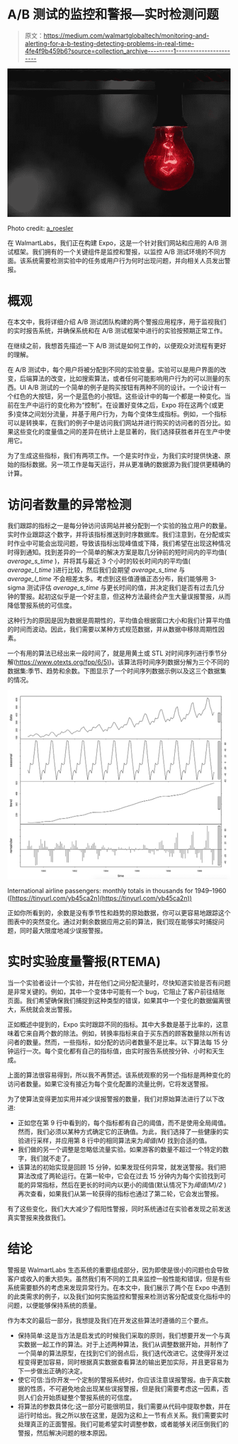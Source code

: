 # A/B 测试的监控和警报—实时检测问题

> 原文：<https://medium.com/walmartglobaltech/monitoring-and-alerting-for-a-b-testing-detecting-problems-in-real-time-4fe4f9b459b6?source=collection_archive---------1----------------------->

![](img/1d9857700cc46cdf43714a6a6c9c3beb.png)

Photo credit: [a_roesler](https://pixabay.com/en/red-warning-alert-bulb-light-2708362/)

在 WalmartLabs，我们正在构建 Expo，这是一个针对我们网站和应用的 A/B 测试框架。我们拥有的一个关键组件是监控和警报，以监控 A/B 测试环境的不同方面。该系统需要检测实验中的任务或用户行为何时出现问题，并向相关人员发出警报。

# 概观

在本文中，我将详细介绍 A/B 测试团队构建的两个警报应用程序，用于监视我们的实时报告系统，并确保系统和在 A/B 测试框架中进行的实验按预期正常工作。

在继续之前，我想首先描述一下 A/B 测试是如何工作的，以便观众对流程有更好的理解。

在 A/B 测试中，每个用户将被分配到不同的实验变量。实验可以是用户界面的改变，后端算法的改变，比如搜索算法，或者任何可能影响用户行为的可以测量的东西。UI A/B 测试的一个简单的例子是购买按钮有两种不同的设计。一个设计有一个红色的大按钮，另一个是蓝色的小按钮。这些设计中的每一个都是一种变化。当前在生产中运行的变化称为“控制”。在设置好变体之后，Expo 将在这两个(或更多)变体之间划分流量，并基于用户行为，为每个变体生成指标。例如，一个指标可以是转换率，在我们的例子中是访问我们网站并进行购买的访问者的百分比。如果这些变化的度量值之间的差异在统计上是显著的，我们选择获胜者并在生产中使用它。

为了生成这些指标，我们有两项工作。一个是实时作业，为我们实时提供快速、原始的指标数据。另一项工作是每天运行，并从更准确的数据源为我们提供更精确的计算。

# 访问者数量的异常检测

我们跟踪的指标之一是每分钟访问该网站并被分配到一个实验的独立用户的数量。实时作业跟踪这个数字，并将该指标推送到时序数据库。我们注意到，在分配或实时作业中可能会出现问题，导致该指标出现峰值或下降，我们希望在出现这种情况时得到通知。找到差异的一个简单的解决方案是取几分钟前的短时间内的平均值( *average_s_time* )，并将其与最近 3 个小时的较长时间内的平均值( *average_l_time* )进行比较，然后我们会期望 *average_s_time* 与 *average_l_time* 不会相差太多。考虑到这些值遵循正态分布，我们能够用 3-sigma 测试评估 *average_s_time* 与更长时间的值，并决定我们是否有过去几分钟的警报。起初这似乎是一个好主意，但这种方法最终会产生大量误报警报，从而降低警报系统的可信度。

这种行为的原因是因为数据是周期性的，平均值会根据窗口大小和我们计算平均值的时间而波动。因此，我们需要以某种方式规范数据，并从数据中移除周期性因素。

一个有用的算法已经出来一段时间了，就是用黄土或 STL 对时间序列进行季节分解([https://www.otexts.org/fpp/6/5)](https://www.otexts.org/fpp/6/5))。该算法将时间序列数据分解为三个不同的数据集:季节、趋势和余数。下图显示了一个时间序列数据示例以及这三个数据集的情况。

![](img/fbbe15d356ac55e2b2965711560a370e.png)

International airline passengers: monthly totals in thousands for 1949–1960 ([https://tinyurl.com/yb45ca2n](https://tinyurl.com/yb45ca2n))

正如你所看到的，余数是没有季节性和趋势的原始数据，你可以更容易地跟踪这个图表中的突然变化。通过对剩余数据应用之前的算法，我们现在能够实时捕捉问题，同时最大限度地减少误报警报。

# 实时实验度量警报(RTEMA)

当一个实验者设计一个实验，并在他们之间分配流量时，尽快知道实验是否有问题是非常关键的。例如，其中一个变体中可能有一个 bug，它阻止了客户前往结账页面。我们希望确保我们捕捉到这种类型的错误，如果其中一个变化的数据偏离很大，系统就会发出警报。

正如概述中提到的，Expo 实时跟踪不同的指标。其中大多数是基于比率的，这意味着它来自两个数的除法。例如，转换率指标来自于买东西的顾客数量除以所有访问者的数量。然而，一些指标，如分配的访问者数量不是比率。以下算法每 15 分钟运行一次。每个变化都有自己的指标值，由实时报告系统按分钟、小时和天生成。

上面的算法很容易得到，所以我不再赘述。该系统观察的另一个指标是两种变化的访问者数量。如果它没有接近为每个变化配置的流量比例，它将发送警报。

为了使算法变得更加实用并减少误报警报的数量，我们对原始算法进行了以下改进:

*   正如您在第 9 行中看到的，每个指标都有自己的阈值，而不是使用全局阈值。然而，我们必须以某种方式确定它的正确值。为此，我们选择了一些健康的实验进行采样，并应用第 8 行中的相同算法来为*阈值(M)* 找到合适的值。
*   我们做的另一个调整是忽略低流量实验。如果游客的数量不超过一个特定的数字，我们就不走了。
*   该算法的初始实现是回顾 15 分钟，如果发现任何异常，就发送警报。我们把算法改成了两轮运行。在第一轮中，它会在过去 15 分钟内为每个实验找到可能的异常指标，然后在更长的时间内以更小的阈值(默认情况下为*阈值(M)/2* )再次查看，如果我们从第一轮获得的指标也通过了第二轮，它会发出警报。

有了这些变化，我们大大减少了假阳性警报，同时系统通过在实验者发现之前发送真实警报来挽救我们。

# 结论

警报是 WalmartLabs 生态系统的重要组成部分，因为即使是很小的问题也会导致客户或收入的重大损失。虽然我们有不同的工具来监控一般性能和错误，但是有些系统需要额外的考虑来发现异常行为。在本文中，我们展示了两个在 Expo 中遇到的此类需求的例子，以及我们如何实施监控和警报来检测访客分配或变化指标中的问题，以便能够保持系统的质量。

作为本文的最后一部分，我想提及我们在开发这些算法时遵循的三个要点。

*   保持简单:这是当方法是启发式的时候我们采取的原则，我们想要开发一个与真实数据一起工作的算法。对于上述两种算法，我们从调整数据开始，并制作了一个简单的算法原型，在找到它们的弱点后，我们迭代改进它。这使得开发过程变得更加容易，同时根据真实数据查看算法的输出更加实际，并且更容易为下一步做出正确的决定。
*   使它可信:当你开发一个定制的警报系统时，你应该注意误报警报。由于真实数据的性质，不可避免地会出现某些误报警报，但是我们需要考虑这一因素，否则人们会开始质疑整个警报系统的可信度。
*   将算法的参数具体化:这一部分可能很明显，我们需要从代码中提取参数，并在运行时给出。我之所以放在这里，是因为这和上一节有点关系。我们需要实时处理真正的正面警报。我们可能希望实时调整参数，或者能够关闭压倒我们的警报，然后解决问题的根本原因。